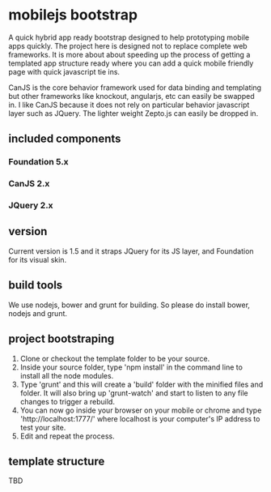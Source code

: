 # mobilejs bootstrap
A quick hybrid app ready bootstrap designed to help prototyping mobile apps quickly. The project here is designed not to replace complete web frameworks. It is more about about speeding up the process of getting a templated app structure ready where you can add a quick mobile friendly page with quick javascript tie ins. 

CanJS is the core behavior framework used for data binding and templating but other frameworks like knockout, angularjs, etc can easily be swapped in. I like CanJS because it does not rely on particular behavior javascript layer such as JQuery. The lighter weight Zepto.js can easily be dropped in.

## included components
### Foundation 5.x
### CanJS 2.x
### JQuery 2.x

## version
Current version is 1.5 and it straps JQuery for its JS layer, and Foundation for its visual skin.

## build tools
We use nodejs, bower and grunt for building. So please do install bower, nodejs and grunt.

## project bootstraping
1. Clone or checkout the template folder to be your source.
2. Inside your source folder, type 'npm install' in the command line to install all the node modules.
3. Type 'grunt' and this will create a 'build' folder with the minified files and folder. It will also bring up 'grunt-watch' and start to listen to any file changes to trigger a rebuild.
4. You can now go inside your browser on your mobile or chrome and type 'http://localhost:1777/' where localhost is your computer's IP address to test your site.
5. Edit and repeat the process.

## template structure

TBD  
